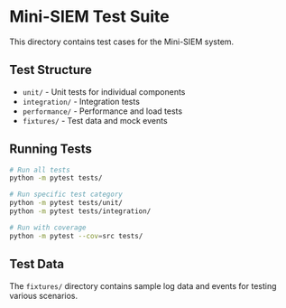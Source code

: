 # Mini-SIEM Test Suite

This directory contains test cases for the Mini-SIEM system.

## Test Structure

- `unit/` - Unit tests for individual components
- `integration/` - Integration tests
- `performance/` - Performance and load tests
- `fixtures/` - Test data and mock events

## Running Tests

```bash
# Run all tests
python -m pytest tests/

# Run specific test category
python -m pytest tests/unit/
python -m pytest tests/integration/

# Run with coverage
python -m pytest --cov=src tests/
```

## Test Data

The `fixtures/` directory contains sample log data and events for testing various scenarios.